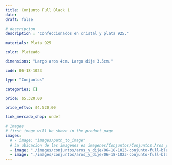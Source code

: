 ```yaml
---
title: Conjunto Full Black 1
date: 
draft: false

# descripcion
description : "Confeccionados en cristal y plata 925."

materials: Plata 925

color: Plateado

dimensions: "Largo aros 4cm. Largo dije 3.5cm."

code: 06-18-1023

type: "Conjuntos"

categories: []

price: $5.320,00

price_eftvo: $4.520,00

link_mercado_shop: undef

# Images
# first image will be shown in the product page
images:
  # - image: "images/path_to_image"
  # La ubicacion de las imagenes es imagenes/Conjuntos/Conjuntos.Aros y Dije/06-18-1023-conjunto-full-black-1
  - image: "./images/conjuntos/aros_y_dije/06-18-1023-conjunto-full-black-1_a.jpg"
  - image: "./images/conjuntos/aros_y_dije/06-18-1023-conjunto-full-black-1_b.jpg"
---
```

